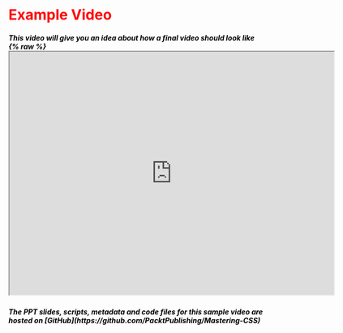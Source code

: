 <h1 style="color:red;">Example Video</h1>

<h5 style="color:black;"> This video will give you an idea about how a final video should look like
{% raw %}

<iframe src="https://drive.google.com/file/d/0B7WrhFqfMcogTGUweFJMOTJkNW8/preview" width="640" height="480"></iframe>


<h5 style="color:black;"> The PPT slides, scripts, metadata and code files for this sample video are hosted on [GitHub](https://github.com/PacktPublishing/Mastering-CSS)








